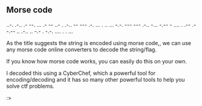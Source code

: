 ## Morse code

..-. .-.. .- --. ... .- -- ..- . .-.. -- --- .-. ... . .. ... -.-. --- --- .-.. -... -.-- - .... . .-- .- -.-- .. .-.. .. -.- . -.-. .... . . ...

As the title suggests the string is encoded using morse code,, we can use any morse code online converters to decode the string/flag. 

If you know how morse code works, you can easily do this on your own. 

I decoded this using a CyberChef, which a powerful tool for encoding/decoding and it has so many other powerful tools to help you solve ctf problems.

:>
